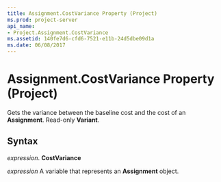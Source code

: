 ```yaml
---
title: Assignment.CostVariance Property (Project)
ms.prod: project-server
api_name:
- Project.Assignment.CostVariance
ms.assetid: 140fe7d6-cfd6-7521-e11b-24d5dbe09d1a
ms.date: 06/08/2017
---
```



# Assignment.CostVariance Property (Project)

Gets the variance between the baseline cost and the cost of an **Assignment**. Read-only **Variant**.


## Syntax

 _expression_. **CostVariance**

 _expression_ A variable that represents an **Assignment** object.


